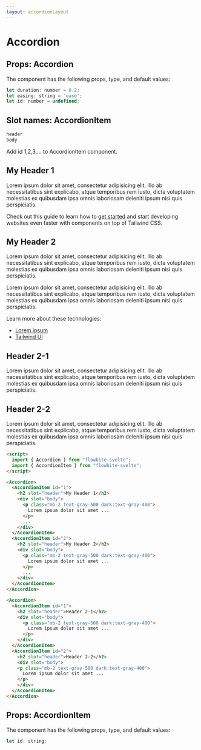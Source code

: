 ```yaml
---
layout: accordionLayout
---
```


<script>
  import { Accordion } from "$lib/index";
  import { AccordionItem } from "$lib/index";
</script>

<h1 class="text-3xl w-full dark:text-white">Accordion</h1>

<h2 class="text-2xl w-full dark:text-white py-8">Props: Accordion</h2>

<p class="dark:text-white py-4 text-lg">The component has the following props, type, and default values:</p>

```js
let duration: number = 0.2;
let easing: string = 'ease';
let id: number = undefined;
```

<h2 class="text-2xl w-full dark:text-white py-8">Slot names: AccordionItem</h2>

```js
header
body
```

<p class="dark:text-white py-4 text-lg">Add id 1,2,3,... to AccordionItem component.</p>

<div
  class="container flex flex-wrap justify-center rounded-xl py-8 mx-auto bg-gradient-to-r bg-white dark:bg-gray-900 border border-gray-200 dark:border-gray-700 p-2 sm:p-6"
>
  <Accordion duration="0.5">
    <AccordionItem id="1">
      <h2 slot="header">My Header 1</h2>
      <div slot="body">
        <p class="mb-2 text-gray-500 dark:text-gray-400">
          Lorem ipsum dolor sit amet, consectetur adipisicing elit. Illo ab
          necessitatibus sint explicabo, atque temporibus rem iusto, dicta
          voluptatem molestias ex quibusdam ipsa omnis laboriosam deleniti ipsum
          nisi quis perspiciatis.
        </p>
        <p class="text-gray-500 dark:text-gray-400">
          Check out this guide to learn how to <a
            href="/"
            target="_blank"
            class="text-blue-600 dark:text-blue-500 hover:underline"
            >get started</a
          > and start developing websites even faster with components on top of Tailwind
          CSS.
        </p>
      </div>
    </AccordionItem>
    <AccordionItem id="2">
      <h2 slot="header">My Header 2</h2>
      <div slot="body">
        <p class="mb-2 text-gray-500 dark:text-gray-400">
          Lorem ipsum dolor sit amet, consectetur adipisicing elit. Illo ab
          necessitatibus sint explicabo, atque temporibus rem iusto, dicta
          voluptatem molestias ex quibusdam ipsa omnis laboriosam deleniti ipsum
          nisi quis perspiciatis.
        </p>
        <p class="mb-2 text-gray-500 dark:text-gray-400">
          Lorem ipsum dolor sit amet, consectetur adipisicing elit. Illo ab
          necessitatibus sint explicabo, atque temporibus rem iusto, dicta
          voluptatem molestias ex quibusdam ipsa omnis laboriosam deleniti ipsum
          nisi quis perspiciatis.
        </p>
        <p class="mb-2 text-gray-500 dark:text-gray-400">
          Learn more about these technologies:
        </p>
        <ul class="list-disc pl-5 dark:text-gray-400 text-gray-500">
          <li>
            <a
              href="/"
              target="_blank"
              class="text-blue-600 dark:text-blue-500 hover:underline"
              >Lorem ipsum</a
            >
          </li>
          <li>
            <a
              href="https://tailwindui.com/"
              rel="nofollow"
              target="_blank"
              class="text-blue-600 dark:text-blue-500 hover:underline"
              >Tailwind UI</a
            >
          </li>
        </ul>
      </div>
    </AccordionItem>
  </Accordion>
</div>

<div
  class="container flex flex-wrap justify-center rounded-xl py-8 mx-auto bg-gradient-to-r bg-white dark:bg-gray-900 border border-gray-200 dark:border-gray-700 p-2 sm:p-6"
>
  <Accordion>
    <AccordionItem id="1">
      <h2 slot="header">Header 2-1</h2>
      <div slot="body">
<p class="mb-2 text-gray-500 dark:text-gray-400">
        Lorem ipsum dolor sit amet, consectetur adipisicing elit. Illo ab
        necessitatibus sint explicabo, atque temporibus rem iusto, dicta
        voluptatem molestias ex quibusdam ipsa omnis laboriosam deleniti ipsum
        nisi quis perspiciatis.
      </p>
      </div>
    </AccordionItem>
    <AccordionItem id="2">
      <h2 slot="header">Header 2-2</h2>
      <div slot="body">
      <p class="mb-2 text-gray-500 dark:text-gray-400">
        Lorem ipsum dolor sit amet, consectetur adipisicing elit. Illo ab
        necessitatibus sint explicabo, atque temporibus rem iusto, dicta
        voluptatem molestias ex quibusdam ipsa omnis laboriosam deleniti ipsum
        nisi quis perspiciatis.
      </p>
      </div>
    </AccordionItem>
  </Accordion>
</div>


```html
<script>
  import { Accordion } from "flowbite-svelte";
  import { AccordionItem } from "flowbite-svelte";
</script>

<Accordion>
  <AccordionItem id="1">
    <h2 slot="header">My Header 1</h2>
    <div slot="body">
      <p class="mb-2 text-gray-500 dark:text-gray-400">
        Lorem ipsum dolor sit amet ...
      </p>
      ...
    </div>
  </AccordionItem>
  <AccordionItem id="2">
    <h2 slot="header">My Header 2</h2>
    <div slot="body">
      <p class="mb-2 text-gray-500 dark:text-gray-400">
        Lorem ipsum dolor sit amet ...
      </p>
      ...
    </div>
  </AccordionItem>
</Accordion>

<Accordion>
  <AccordionItem id="1">
    <h2 slot="header">Header 2-1</h2>
    <div slot="body">
      <p class="mb-2 text-gray-500 dark:text-gray-400">
        Lorem ipsum dolor sit amet ...
      </p>
    </div>
  </AccordionItem>
  <AccordionItem id="2">
    <h2 slot="header">Header 2-2</h2>
    <div slot="body">
    <p class="mb-2 text-gray-500 dark:text-gray-400">
      Lorem ipsum dolor sit amet ...
    </p>
    </div>
  </AccordionItem>
</Accordion>
```

<h2 class="text-2xl w-full dark:text-white py-8">Props: AccordionItem</h2>

<p class="dark:text-white py-4 text-lg">The component has the following props, type, and default values:</p>

```js
let id: string;
```
